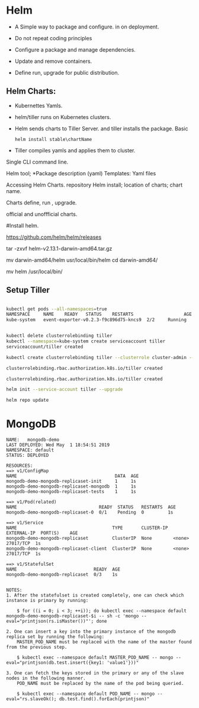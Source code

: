 # Helm


* A Simple way to package and configure.  in on deployment. 

* Do not repeat coding principles 

* Configure a package and manage dependencies. 

* Update and remove containers. 

* Define run, upgrade for public distribution. 


## Helm Charts:

 * Kubernettes Yamls. 

 * helm/tiller runs on Kubernetes clusters. 

 * Helm sends charts to Tiller Server.  and tiller installs the package. 
   Basic
    ```
    helm install stable\chartName
    ```

* Tiller compiles yamls and applies them to cluster. 

Single CLI command line. 

Helm tool; 
  *Package description (yaml)
    Templates: Yaml files

 Accessing Helm Charts.
  repository
  Helm install; location of charts; chart name. 

  Charts define, run , upgrade. 

  official and unoffficial charts. 

#Install helm. 

https://github.com/helm/helm/releases


 tar -zxvf helm-v2.13.1-darwin-amd64.tar.gz 
 
  mv darwin-amd64/helm usr/local/bin/helm
   cd darwin-amd64/
 
 mv helm /usr/local/bin/

## Setup Tiller

```sh

kubectl get pods --all-namespaces=true
NAMESPACE     NAME    READY   STATUS    RESTARTS                   AGE
kube-system   event-exporter-v0.2.3-f9c896d75-kncs9  2/2     Running   0          14m


kubectl delete clusterrolebinding tiller
kubectl --namespace=kube-system create serviceaccount tiller
serviceaccount/tiller created

kubectl create clusterrolebinding tiller --clusterrole cluster-admin --serviceaccount=kube-system:tiller

clusterrolebinding.rbac.authorization.k8s.io/tiller created

clusterrolebinding.rbac.authorization.k8s.io/tiller created

helm init --service-account tiller --upgrade

helm repo update
```

# MongoDB

```helm install --name mongodb-demo stable/mongodb-replicaset
NAME:   mongodb-demo
LAST DEPLOYED: Wed May  1 18:54:51 2019
NAMESPACE: default
STATUS: DEPLOYED

RESOURCES:
==> v1/ConfigMap
NAME                                     DATA  AGE
mongodb-demo-mongodb-replicaset-init     1     1s
mongodb-demo-mongodb-replicaset-mongodb  1     1s
mongodb-demo-mongodb-replicaset-tests    1     1s

==> v1/Pod(related)
NAME                               READY  STATUS   RESTARTS  AGE
mongodb-demo-mongodb-replicaset-0  0/1    Pending  0         1s

==> v1/Service
NAME                                    TYPE       CLUSTER-IP  EXTERNAL-IP  PORT(S)    AGE
mongodb-demo-mongodb-replicaset         ClusterIP  None        <none>       27017/TCP  1s
mongodb-demo-mongodb-replicaset-client  ClusterIP  None        <none>       27017/TCP  1s

==> v1/StatefulSet
NAME                             READY  AGE
mongodb-demo-mongodb-replicaset  0/3    1s


NOTES:
1. After the statefulset is created completely, one can check which instance is primary by running:

    $ for ((i = 0; i < 3; ++i)); do kubectl exec --namespace default mongodb-demo-mongodb-replicaset-$i -- sh -c 'mongo --eval="printjson(rs.isMaster())"'; done

2. One can insert a key into the primary instance of the mongodb replica set by running the following:
    MASTER_POD_NAME must be replaced with the name of the master found from the previous step.

    $ kubectl exec --namespace default MASTER_POD_NAME -- mongo --eval="printjson(db.test.insert({key1: 'value1'}))"

3. One can fetch the keys stored in the primary or any of the slave nodes in the following manner.
    POD_NAME must be replaced by the name of the pod being queried.

    $ kubectl exec --namespace default POD_NAME -- mongo --eval="rs.slaveOk(); db.test.find().forEach(printjson)"
    
```
